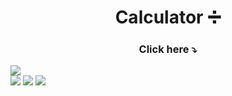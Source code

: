 <h1 align="center">Calculator ➗</h1>
   
<h3 align="center">Click here ⤵️</h3>   
<a href="https://projects-gustavo.github.io/calculator"><img src="https://cdn.discordapp.com/attachments/876799799255531523/999451172266066051/calculator.png"></a>
<div inline:block>
    <img src="https://img.shields.io/badge/html5-%23E34F26.svg?style=for-the-badge&logo=html5&logoColor=white" />
    <img src="https://img.shields.io/badge/css3-%231572B6.svg?style=for-the-badge&logo=css3&logoColor=white" />
    <img src="https://img.shields.io/badge/javascript-%23323330.svg?style=for-the-badge&logo=javascript&logoColor=%23F7DF1E" />
</div>
